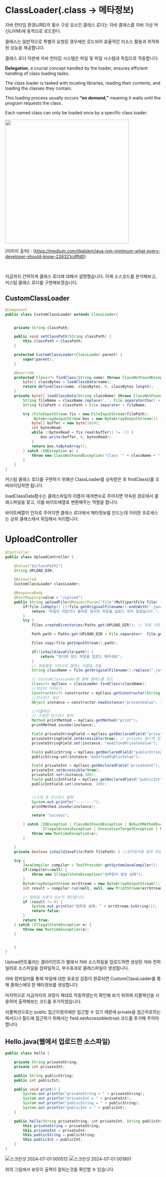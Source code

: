 # ClassLoader(.class -> 메타정보)

자바 런타임 환경(JRE)의 필수 구성 요소인 클래스 로더는 자바 클래스를 자바 가상 머신(JVM)에 동적으로 로드한다. 

클래스는 일반적으로 특별히 요청된 경우에만 로드되어 효율적인 리소스 활용과 최적화된 성능을 제공합니다.

클래스 로더 덕분에 자바 런타임 시스템은 파일 및 파일 시스템과 독립으로 작동합니다.

**Delegation**, a crucial concept handled by the loader, ensures efficient handling of class loading tasks.

The class loader is tasked with locating libraries, reading their contents, and loading the classes they contain. 

This loading process usually occurs **“on demand,”** meaning it waits until the program requests the class. 

Each named class can only be loaded once by a specific class loader.

<img src="https://github.com/beginerer/java-spring/assets/96945728/a4c26e47-403c-448d-898b-f6746fd704c8.png" width="400" height="400"/>

[이미지 출처] : (https://medium.com/@alxkm/java-jvm-minimum-what-every-developer-should-know-226321cdffd0)

<br/>

지금까지 간략하게 클래스 로더에 대해서 설명했습니다. 이제 소스코드를 분석해보고, 커스텀 클래스 로더를 구현해보겠습니다.
<br/>
## CustomClassLoader
```java
@Component
public class CustomClassLoader extends ClassLoader{


    private String classPath;

    public void setClassPath(String classPath) {
        this.classPath = classPath;
    }

    protected CustomClassLoader(ClassLoader parent) {
        super(parent);
    }

    @Override
    protected Class<?> findClass(String name) throws ClassNotFoundException {
        byte[] classBytes = loadClassData(name);
        return defineClass(name, classBytes, 0, classBytes.length);
    }
    private byte[] loadClassData(String className) throws ClassNotFoundException {
        String fileName = className.replace('.', File.separatorChar) + ".class";
        String filePath = classPath + File.separator + fileName;

        try (FileInputStream fis = new FileInputStream(filePath);
             ByteArrayOutputStream bos = new ByteArrayOutputStream()) {
            byte[] buffer = new byte[1024];
            int bytesRead;
            while ((bytesRead = fis.read(buffer)) != -1) {
                bos.write(buffer, 0, bytesRead);
            }
            return bos.toByteArray();
        } catch (IOException e) {
            throw new ClassNotFoundException("Class '" + className + "' not found.", e);
        }
    }
}
```
커스텀 클래스 로더를 구현하기 위해선 ClassLoader를 상속받은 후 findClass()를 오버라이딩하면 됩니다. 

loadClassData함수는 클래스파일의 이름이 매개변수로 주어지면 약속된 경로에서 클래스파일을 찾고, 이를 바이트배열로 변환해주는 역할을 합니다. 

바이트배열이 인자로 주어지면 클래스 로더에서 메타정보를 만드는데 이러한 프로세스는 상위 클래스에서 위임해서 처리합니다.

# UploadController

```java
@Controller
public class UploadController {

    @Value("${classPath}")
    String UPLOAD_DIR;

    @Autowired
    CustomClassLoader classLoader; 

    @ResponseBody
    @PostMapping(value = "/upload")
    public String uploadFile(@RequestParam("file")MultipartFile file) {
        if(file.isEmpty() ||!file.getOriginalFilename().endsWith(".java")) { // 파일 확장자 검사
            return "파일이 비었거나 올바른 형식의 파일을 업로드 하지 않았습니다.";
        }
        try {
            Files.createDirectories(Paths.get(UPLOAD_DIR)); // 파일 저장 디렉토리 생성

            Path path = Paths.get(UPLOAD_DIR + File.separator+  file.getOriginalFilename()); // 파일 저장 경로 설정

            Files.copy(file.getInputStream(),path);

            if(!isVaildJavaFile(path)) {
                return "형식에 맞는 파일을 업로드 해주세요";
            }
            // 파일명을 기반으로 클래스 이름을 추출
            String className = file.getOriginalFilename().replace(".java", "");

            // CustomClassLoader를 통해 클래스를 로드
            Class<?> myClass = classLoader.findClass(className);
            //생성자 가져오기
            Constructor<?> constructor = myClass.getConstructor(String.class, int.class, String.class, int.class);
            //인스턴스 생성
            Object instance = constructor.newInstance("privateValue", 10, "publicValue", 10);

            //리플렉션
            // 수정전 인스턴스 출력
            Method printMethod = myClass.getMethod("print");
            printMethod.invoke(instance);

            Field privateStringField = myClass.getDeclaredField("privateString");
            privateStringField.setAccessible(true); // private 필드에 접근 허용
            privateStringField.set(instance, "modifiedPrivateValue");

            Field publicString = myClass.getDeclaredField("publicString");
            publicString.set(instance,"modifiedPublicValue");

            Field privateInt = myClass.getDeclaredField("privateInt");
            privateInt.setAccessible(true);
            privateInt.set(instance,100);
            Field publicIntField = myClass.getDeclaredField("publicInt");
            publicIntField.set(instance, 100);


            //수정 후 인스턴스 출력
            System.out.println("--------");
            printMethod.invoke(instance);

            return "success";

        } catch (IOException | ClassNotFoundException | NoSuchMethodException | InstantiationException |
                 IllegalAccessException | InvocationTargetException | NoSuchFieldException e) {
            throw new RuntimeException(e);
        }

    }
    private boolean isVaildJavaFile(Path filePath) { //컴파일러를 통한 파일 유효성검사

    try {
        JavaCompiler compiler = ToolProvider.getSystemJavaCompiler();
        if(compiler==null) {
            throw new IllegalStateException("컴파일러 생성 실패");
        }
        ByteArrayOutputStream errStream = new ByteArrayOutputStream();
        int result = compiler.run(null, null, new PrintStream(errStream), filePath.toString());

        // 컴파일 오류가 있는지 확인합니다.
        if (result != 0) {
            System.out.println("컴파일 실패: " + errStream.toString());
            return false;
        }
        return true;
    } catch (IllegalStateException e) {
        throw new RuntimeException(e);
    }


    }
}
```
Upload컨트롤러는 클라이언트가 웹에서 자바 소스파일을 업로드하면 생성된 자바 컨파일러로 소스파일을 컴파일하고, 부수효과로 클래스파일이 생성됩니다.

자바 컴파일러를 통해 파일에 대한 유효성 검증이 완료되면  CustomClassLoader를 통해 클래스에대 한 메타정보를 생성합니다.

마지막으로 지금까지의 과정이 제대로 작동하였는지 확인해 보기 위하여 리플렉션을 사용하여 출력해보는 코드를 추가하였습니다.

리플렉션으로는 public 접근지정자에만 접근할 수 있기 때문에 private을 접근자로하는 메서드나 필드에  접근하기 위해서는 field.setAccessible(true) 코드를 추가해 주어야합니다.

## Hello.java(웹에서 업로드한 소스파일)
```java
public class hello {

    private String privateString;
    private int privateInt;

    public String publicString;
    public int publicInt;

    public void print() {
        System.out.println("privateString = " + privateString);
        System.out.println("privateInt = " + privateInt);
        System.out.println("publicString = " + publicString);
        System.out.println("publicInt = " + publicInt);
    }

    public hello(String privateString, int privateInt, String publicString, int publicInt) {
        this.privateString = privateString;
        this.privateInt = privateInt;
        this.publicString = publicString;
        this.publicInt = publicInt;
    }
}
```
![스크린샷 2024-07-01 000512](https://github.com/beginerer/java-spring/assets/96945728/40d651fa-c618-4e77-9725-f37004e97a88)
![스크린샷 2024-07-01 001901](https://github.com/beginerer/java-spring/assets/96945728/60b09905-3dbe-4ad9-bb0c-d40ecb5dfa75)

위의 그림에서 보듯이 출력이 잘되는것을 확인할 수 있습니다.
